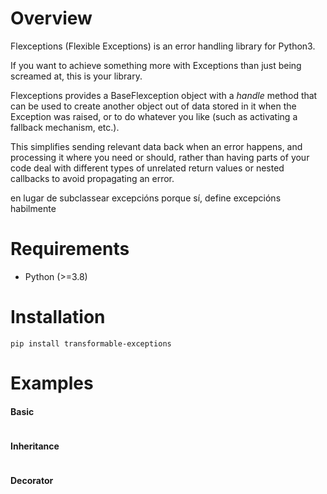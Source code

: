 # Overview

Flexceptions (Flexible Exceptions) is an error handling library for Python3.

If you want to achieve something more with Exceptions than just being screamed at, this is your library.

Flexceptions provides a BaseFlexception object with a *handle* method that can be used to create another object 
out of data stored in it when the Exception was raised, or to do whatever you like (such as activating a fallback 
mechanism, etc.). 

This simplifies sending relevant data back when an error happens, and processing it where you need or should, rather 
than having parts of your code deal with different types of unrelated return values or nested callbacks to avoid 
propagating an error.   

en lugar de subclassear excepcións porque sí, define excepcións habilmente

# Requirements

* Python (>=3.8)

# Installation

`pip install transformable-exceptions`


# Examples
#### Basic
```python

```

#### Inheritance
```python

```

#### Decorator